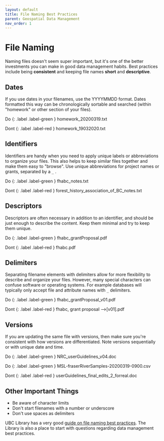 ```yaml
---
layout: default
title: File Naming Best Practices
parent: Geospatial Data Management
nav_order: 1
---
```


# File Naming

Naming files doesn't seem super important, but it's one of the better investments you can make in good data management habits. Best practices include being **consistent** and keeping file names **short** and **descriptive**.

## Dates

If you use dates in your filenames, use the YYYYMMDD format. Dates formatted this way can be chronologically sortable and searched (within "homework" or other section of your files).

Do
{: .label .label-green }
homework_20200319.txt

Dont
{: .label .label-red }
homework_19032020.txt

## Identifiers

Identifiers are handy when you need to apply unique labels or abbreviations to organize your files. This also helps to keep similar files together and make them easy to "browse". Use unique abbreviations for project names or grants, separated by a `_` .

Do
{: .label .label-green }
fhabc_notes.txt

Dont
{: .label .label-red }
forest_history_association_of_BC_notes.txt

## Descriptors

Descriptors are often necessary in addition to an identifier, and should be just enough to describe the content. Keep them minimal and try to keep them unique.

Do
{: .label .label-green }
fhabc_grantProposal.pdf

Dont
{: .label .label-red }
fhabc.pdf

## Delimiters

Separating filename elements with delimiters allow for more flexibility to describe and organize your files. However, many special characters can confuse software or operating systems. For example databases will typically only accept file and attribute names with `_` delimiters.

Do
{: .label .label-green }
fhabc_grantProposal_v01.pdf

Dont
{: .label .label-red }
fhabc, grant proposal -->[v01].pdf

## Versions

If you are updating the same file with versions, then make sure you're consistent with how versions are differentiated. Note versions sequentially or with unique date and time.

Do
{: .label .label-green }
NRC_userGuidelines_v04.doc

Do
{: .label .label-green }
MSL-fraserRiverSamples-20200319-0900.csv

Dont
{: .label .label-red }
userGuidelines_final_edits_2_forreal.doc

## Other Important Things

- Be aware of character limits
- Don't start filenames with a number or underscore
- Don't use spaces as delimiters

UBC Library has a very good [guide on file naming best practices](https://researchdata.library.ubc.ca/plan/organize-your-data/). The Library is also a place to start with questions regarding data management best practices.
